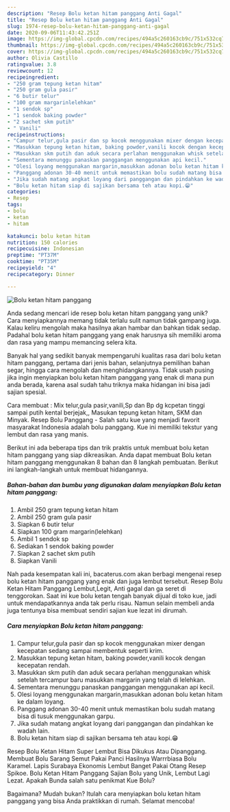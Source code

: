 ```yaml
---
description: "Resep Bolu ketan hitam panggang Anti Gagal"
title: "Resep Bolu ketan hitam panggang Anti Gagal"
slug: 1974-resep-bolu-ketan-hitam-panggang-anti-gagal
date: 2020-09-06T11:43:42.251Z
image: https://img-global.cpcdn.com/recipes/494a5c260163cb9c/751x532cq70/bolu-ketan-hitam-panggang-foto-resep-utama.jpg
thumbnail: https://img-global.cpcdn.com/recipes/494a5c260163cb9c/751x532cq70/bolu-ketan-hitam-panggang-foto-resep-utama.jpg
cover: https://img-global.cpcdn.com/recipes/494a5c260163cb9c/751x532cq70/bolu-ketan-hitam-panggang-foto-resep-utama.jpg
author: Olivia Castillo
ratingvalue: 3.8
reviewcount: 12
recipeingredient:
- "250 gram tepung ketan hitam"
- "250 gram gula pasir"
- "6 butir telur"
- "100 gram margarinlelehkan"
- "1 sendok sp"
- "1 sendok baking powder"
- "2 sachet skm putih"
- " Vanili"
recipeinstructions:
- "Campur telur,gula pasir dan sp kocok menggunakan mixer dengan kecepatan sedang sampai membentuk seperti krim."
- "Masukkan tepung ketan hitam, baking powder,vanili kocok dengan kecepatan rendah."
- "Masukkan skm putih dan aduk secara perlahan menggunakan whisk setelah tercampur baru masukkan margarin yang telah di lelehkan."
- "Sementara menunggu panaskan panggangan menggunakan api kecil."
- "Olesi loyang menggunakan margarin,masukkan adonan bolu ketan hitam ke dalam loyang."
- "Panggang adonan 30-40 menit untuk memastikan bolu sudah matang bisa di tusuk menggunakan garpu."
- "Jika sudah matang angkat loyang dari panggangan dan pindahkan ke wadah lain."
- "Bolu ketan hitam siap di sajikan bersama teh atau kopi.😁"
categories:
- Resep
tags:
- bolu
- ketan
- hitam

katakunci: bolu ketan hitam 
nutrition: 150 calories
recipecuisine: Indonesian
preptime: "PT37M"
cooktime: "PT35M"
recipeyield: "4"
recipecategory: Dinner

---
```



![Bolu ketan hitam panggang](https://img-global.cpcdn.com/recipes/494a5c260163cb9c/751x532cq70/bolu-ketan-hitam-panggang-foto-resep-utama.jpg)

Anda sedang mencari ide resep bolu ketan hitam panggang yang unik? Cara menyiapkannya memang tidak terlalu sulit namun tidak gampang juga. Kalau keliru mengolah maka hasilnya akan hambar dan bahkan tidak sedap. Padahal bolu ketan hitam panggang yang enak harusnya sih memiliki aroma dan rasa yang mampu memancing selera kita.

Banyak hal yang sedikit banyak mempengaruhi kualitas rasa dari bolu ketan hitam panggang, pertama dari jenis bahan, selanjutnya pemilihan bahan segar, hingga cara mengolah dan menghidangkannya. Tidak usah pusing jika ingin menyiapkan bolu ketan hitam panggang yang enak di mana pun anda berada, karena asal sudah tahu triknya maka hidangan ini bisa jadi sajian spesial.

Cara membuat : Mix telur,gula pasir,vanili,Sp dan Bp dg kcpetan tinggi sampai putih kental berjejak,, Masukan tepung ketan hitam, SKM dan Minyak. Resep Bolu Panggang - Salah satu kue yang menjadi favorit masyarakat Indonesia adalah bolu panggang. Kue ini memiliki tekstur yang lembut dan rasa yang manis.


Berikut ini ada beberapa tips dan trik praktis untuk membuat bolu ketan hitam panggang yang siap dikreasikan. Anda dapat membuat Bolu ketan hitam panggang menggunakan 8 bahan dan 8 langkah pembuatan. Berikut ini langkah-langkah untuk membuat hidangannya.

<!--inarticleads1-->

##### Bahan-bahan dan bumbu yang digunakan dalam menyiapkan Bolu ketan hitam panggang:

1. Ambil 250 gram tepung ketan hitam
1. Ambil 250 gram gula pasir
1. Siapkan 6 butir telur
1. Siapkan 100 gram margarin(lelehkan)
1. Ambil 1 sendok sp
1. Sediakan 1 sendok baking powder
1. Siapkan 2 sachet skm putih
1. Siapkan  Vanili


Nah pada kesempatan kali ini, bacaterus.com akan berbagi mengenai resep bolu ketan hitam panggang yang enak dan juga lembut tersebut. Resep Bolu Ketan Hitam Panggang Lembut,Legit, Anti gagal dan ga seret di tenggorokan. Saat ini kue bolu ketan tengah banyak dijual di toko kue, jadi untuk mendapatkannya anda tak perlu risau. Namun selain membeli anda juga tentunya bisa membuat sendiri sajian kue lezat ini dirumah. 

<!--inarticleads2-->

##### Cara menyiapkan Bolu ketan hitam panggang:

1. Campur telur,gula pasir dan sp kocok menggunakan mixer dengan kecepatan sedang sampai membentuk seperti krim.
1. Masukkan tepung ketan hitam, baking powder,vanili kocok dengan kecepatan rendah.
1. Masukkan skm putih dan aduk secara perlahan menggunakan whisk setelah tercampur baru masukkan margarin yang telah di lelehkan.
1. Sementara menunggu panaskan panggangan menggunakan api kecil.
1. Olesi loyang menggunakan margarin,masukkan adonan bolu ketan hitam ke dalam loyang.
1. Panggang adonan 30-40 menit untuk memastikan bolu sudah matang bisa di tusuk menggunakan garpu.
1. Jika sudah matang angkat loyang dari panggangan dan pindahkan ke wadah lain.
1. Bolu ketan hitam siap di sajikan bersama teh atau kopi.😁


Resep Bolu Ketan Hitam Super Lembut Bisa Dikukus Atau Dipanggang. Membuat Bolu Sarang Semut Pakai Panci Hasilnya Warrrbiasa Bolu Karamel. Lapis Surabaya Ekonomis Lembut Banget Pakai Otang Resep Spikoe. Bolu Ketan Hitam Panggang Sajian Bolu yang Unik, Lembut Lagi Lezat. Apakah Bunda salah satu penikmat Kue Bolu? 

Bagaimana? Mudah bukan? Itulah cara menyiapkan bolu ketan hitam panggang yang bisa Anda praktikkan di rumah. Selamat mencoba!
